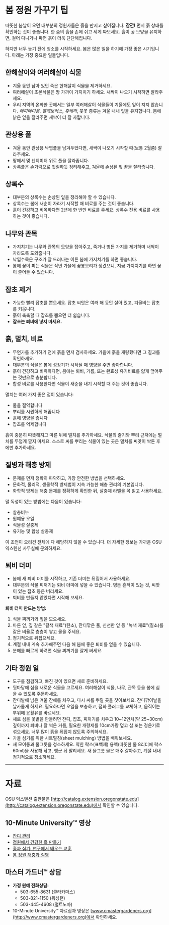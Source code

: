 # 봄 정원 가꾸기 팁

따뜻한 봄날이 오면 대부분의 정원사들은 흙을 만지고 싶어집니다. **잠깐!** 먼저 흙 상태를 확인하는 것이 좋습니다. 한 줌의 흙을 손에 쥐고 세게 짜보세요. 흙이 공 모양을 유지하면, 걸어 다니거나 파면 흙이 더욱 단단해집니다.

하지만 너무 늦기 전에 청소를 시작하세요. 봄은 많은 일을 하기에 가장 좋은 시기입니다. 아래는 가장 중요한 일들입니다.

## 한해살이와 여러해살이 식물

- 겨울 동안 남아 있던 죽은 한해살이 식물을 제거하세요.
- 여러해살이 초본식물은 땅 가까이 가지치기 하세요. 새싹이 나오기 시작하면 잘라주세요.
- 우리 지역의 온화한 곳에서는 일부 여러해살이 식물들이 겨울에도 잎이 지지 않습니다. *에피메디움*, *헬레보러스*, *휴케라*, 붓꽃 종류는 겨울 내내 잎을 유지합니다. 봄에 낡은 잎을 잘라주면 새싹이 더 잘 자랍니다.

## 관상용 풀

- 겨울 동안 관상용 낙엽풀을 남겨두었다면, 새싹이 나오기 시작할 때(보통 2월쯤) 잘라주세요.
- 땅에서 몇 센티미터 위로 풀을 잘라줍니다.
- 상록풀은 손가락으로 빗질하듯 정리해주고, 겨울에 손상된 잎 끝을 잘라줍니다.

## 상록수

- 대부분의 상록수는 손상된 잎을 정리해야 할 수 있습니다.
- 상록수는 봄에 새순이 자라기 시작할 때 비료를 주는 것이 좋습니다.
- 흙이 건강하고 비옥하다면 2년에 한 번만 비료를 주세요. 상록수 전용 비료를 사용하는 것이 좋습니다.

## 나무와 관목

- 가지치기는 나무와 관목의 모양을 잡아주고, 죽거나 병든 가지를 제거하며 새싹이 자라도록 도와줍니다.
- 낙엽수목은 구조가 잘 드러나는 이른 봄에 가지치기를 하면 좋습니다.
- 봄에 꽃이 피는 식물은 작년 가을에 꽃봉오리가 생겼으니, 지금 가지치기를 하면 꽃이 줄어들 수 있습니다.

## 잡초 제거

- 가능한 빨리 잡초를 뽑으세요. 잡초 씨앗은 여러 해 동안 살아 있고, 겨울비는 잡초를 키웁니다.
- 흙이 촉촉할 때 잡초를 뽑으면 더 쉽습니다.
- **잡초는 퇴비에 넣지 마세요.**

## 흙, 멀치, 비료

- 무언가를 추가하기 전에 흙을 먼저 검사하세요. 가을에 흙을 개량했다면 그 결과를 확인하세요.
- 대부분의 식물은 봄에 성장기가 시작될 때 영양을 주면 좋아합니다.
- 흙이 건강하고 비옥하다면, 봄에는 퇴비, 거름, 또는 완효성 유기비료를 얇게 덮어주는 것만으로 충분합니다.
- 합성 비료를 사용한다면 식물이 새순을 내기 시작할 때 주는 것이 좋습니다.

멀치는 여러 가지 좋은 점이 있습니다:
- 물을 절약합니다
- 뿌리를 시원하게 해줍니다
- 흙에 영양을 줍니다
- 잡초를 억제합니다

흙이 충분히 따뜻해지고 마른 뒤에 멀치를 추가하세요. 식물의 줄기와 뿌리 근처에는 멀치를 두껍게 깔지 마세요. 스스로 씨를 뿌리는 식물이 있는 곳은 멀치를 씨앗이 싹튼 후에만 추가하세요.

## 질병과 해충 방제

- 문제를 먼저 정확히 파악하고, 가장 안전한 방법을 선택하세요.
- 문화적, 물리적, 생물학적 방제법이 지속 가능한 해충 관리의 기본입니다.
- 화학적 방제는 해충 문제를 정확하게 확인한 뒤, 살충제 라벨을 꼭 읽고 사용하세요.

덜 독성이 있는 방법에는 다음이 있습니다:
- 살충비누
- 원예용 오일
- 식물성 살충제
- 유기농 및 합성 살충제

이 조언이 오리건 전체에 다 해당하지 않을 수 있습니다. 더 자세한 정보는 가까운 OSU 익스텐션 사무실에 문의하세요.

## 퇴비 더미

- 봄에 새 퇴비 더미를 시작하고, 기존 더미는 뒤집어서 사용하세요.
- 대부분의 식물 찌꺼기는 퇴비 더미에 넣을 수 있습니다. 병든 흔적이 있는 것, 씨앗이 있는 잡초 등은 버리세요.
- 퇴비를 만들지 않았다면 시작해 보세요.

**퇴비 더미 만드는 방법:**
1. 식물 찌꺼기와 잎을 모으세요.
2. 마른 잎, 짚 같은 "갈색 재료"(탄소), 잔디깎은 풀, 신선한 잎 등 "녹색 재료"(질소)를 같은 비율로 층층이 쌓고 물을 주세요.
3. 정기적으로 뒤집으세요.
4. 계절 내내 계속 추가해주면 다음 해 봄에 좋은 퇴비를 얻을 수 있습니다.
5. 분해를 빠르게 하려면 식물 찌꺼기를 잘게 써세요.

## 기타 정원 일

- 도구를 점검하고, 빠진 것이 있으면 새로 준비하세요.
- 뒷마당에 심을 새로운 식물을 고르세요. 여러해살이 식물, 나무, 관목 등을 봄에 심을 수 있도록 주문하세요.
- 잔디밭에 남은 겨울 잔해를 치우고, 다시 씨를 뿌릴 곳을 찾아보세요. 잔디깎이날을 날카롭게 하세요. 필요하다면 오일을 보충하고, 점화 플러그를 교체하고, 움직이는 부위에 윤활유를 바르세요.
- 새로 심을 꽃밭을 만들려면 잔디, 잡초, 찌꺼기를 치우고 10~12인치(약 25~30cm) 깊이까지 퇴비나 잘 썩은 거름, 필요한 개량제를 10cm가량 덮고 삽 또는 경운기로 섞으세요. 너무 많이 흙을 뒤집지 않도록 주의하세요.
- 가을 심기를 위한 시트멀칭(sheet mulching) 방법을 배워보세요.
- 새 모이통과 물그릇을 청소하세요. 약한 락스(표백제) 용액(따뜻한 물 8리터에 락스 60ml)을 사용해 닦고, 헹군 뒤 말리세요. 새 물그릇 물은 매주 갈아주고, 계절 내내 정기적으로 청소하세요.

---

# 자료

OSU 익스텐션 출판물은 [http://catalog.extension.oregonstate.edu](http://catalog.extension.oregonstate.edu)에서 확인할 수 있습니다.

## 10-Minute University™ 영상

- [잔디 관리](https://www.youtube.com/watch?v=rZ-Fp68FxDc)
- [정원에서 건강한 흙 만들기](https://www.youtube.com/watch?v=4Vjhm-Y-IUY)
- [흙과 심기: 연구에서 배우는 교훈](https://www.youtube.com/watch?v=ZDaZa7P5zSI&list=PLZEzoOaZqnfoVPUYtXji6wgWSrpzS6l7b)
- [봄 정원 해충과 질병](https://www.youtube.com/watch?v=kjIuwoYCkmY)

## 마스터 가드너™ 상담

- **가정 원예 전화상담:**
  - 503-655-8631 (클라카마스)
  - 503-821-1150 (워싱턴)
  - 503-445-4608 (멀트노마)
- 10-Minute University™ 자료집과 영상은 [www.cmastergardeners.org](http://www.cmastergardeners.org)에서 확인하세요.
